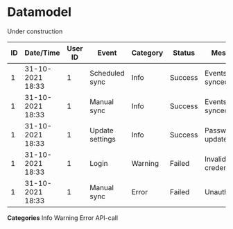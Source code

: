 # Datamodel

Under construction



| ID | Date/Time        | User ID | Event           | Category | Status  | Message             |
|----|------------------|---------|-----------------|----------|---------|---------------------|
|  1 | 31-10-2021 18:33 |       1 | Scheduled sync  | Info     | Success | Events synced       |
|  1 | 31-10-2021 18:33 |       1 | Manual sync     | Info     | Success | Events synced       |
|  1 | 31-10-2021 18:33 |       1 | Update settings | Info     | Success | Password updated    |
|  1 | 31-10-2021 18:33 |       1 | Login           | Warning  | Failed  | Invalid credentials |
|  1 | 31-10-2021 18:33 |       1 | Manual sync     | Error    | Failed  | Unauthorized        |

**Categories**
Info
Warning
Error
API-call